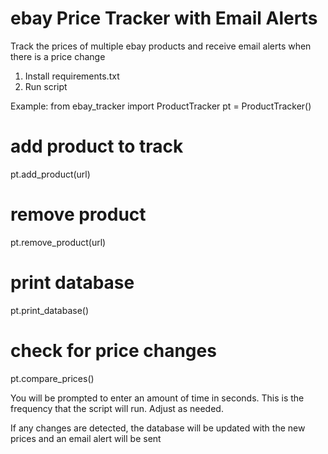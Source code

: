 # ebay Price Tracker with Email Alerts

Track the prices of multiple ebay products and receive email alerts when there is a price change

1. Install requirements.txt
2. Run script

Example:
from ebay_tracker import ProductTracker
pt = ProductTracker()

# add product to track
pt.add_product(url)

# remove product
pt.remove_product(url)

# print database
pt.print_database()

# check for price changes
pt.compare_prices()

You will be prompted to enter an amount of time in seconds. This is the frequency that the script will run. Adjust as needed.

If any changes are detected, the database will be updated with the new prices and an email alert will be sent
